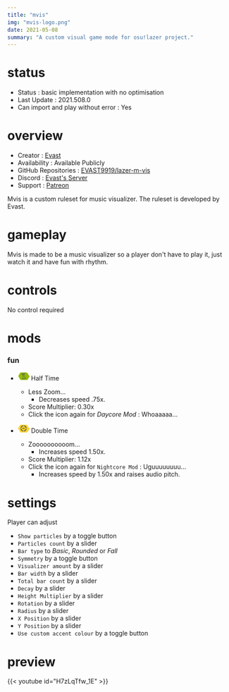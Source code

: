 ```yaml
---
title: "mvis"
img: "mvis-logo.png"
date: 2021-05-08
summary: "A custom visual game mode for osu!lazer project."
---
```


# status

- Status : basic implementation with no optimisation
- Last Update : 2021.508.0
- Can import and play without error : Yes

# overview

- Creator : [Evast](https://github.com/EVAST9919)
- Availability : Available Publicly
- GitHub Repositories : [EVAST9919/lazer-m-vis](https://github.com/EVAST9919/lazer-m-vis/)
- Discord : [Evast's Server](https://discord.com/invite/7Y8GXAa)
- Support : [Patreon](https://patreon.com/evast)

Mvis is a custom ruleset for music visualizer. The ruleset is developed by Evast.

# gameplay

Mvis is made to be a music visualizer so a player don't have to play it, just watch it and have fun with rhythm.

# controls

No control required

# mods

### fun

- ![Half Time Icon](mod-icon/half-time-mod.png) Half Time
  - Less Zoom...
    - Decreases speed .75x.
  - Score Multiplier: 0.30x
  - Click the icon again for *Daycore Mod* : Whoaaaaa...

- ![Double Time Icon](mod-icon/double-time-mod.png) Double Time
  - Zoooooooooom...
    - Increases speed 1.50x.
  - Score Multiplier: 1.12x
  - Click the icon again for `Nightcore Mod` : Uguuuuuuuu...
    - Increases speed by 1.50x and raises audio pitch.

# settings

Player can adjust

- `Show particles` by a toggle button
- `Particles count` by a slider
- `Bar type` to *Basic*, *Rounded* or *Fall*
- `Symmetry` by a toggle button
- `Visualizer amount` by a slider
- `Bar width` by a slider
- `Total bar count` by a slider
- `Decay` by a slider
- `Height Multiplier` by a slider
- `Rotation` by a slider
- `Radius` by a slider
- `X Position` by a slider
- `Y Position` by a slider
- `Use custom accent colour` by a toggle button

# preview

{{< youtube id="H7zLqTfw_1E" >}}
